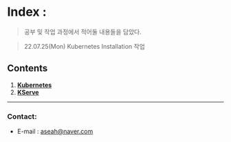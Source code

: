 # Index :
> 공부 및 작업 과정에서 적어둘 내용들을 담았다.

> 22.07.25(Mon) Kubernetes Installation 작업

## Contents
1. [__Kubernetes__](./Kubernetes)
2. [__KServe__](./KServe)

------------------

### Contact:
- E-mail : aseah@naver.com

